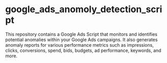 # google_ads_anomoly_detection_script
This repository contains a Google Ads Script that monitors and identifies potential anomalies within your Google Ads campaigns. It also generates anomaly reports for various performance metrics such as impressions, clicks, conversions, spend, bids, budgets, ad performance, keywords, and more.
